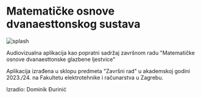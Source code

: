 # Matematičke osnove dvanaesttonskog sustava

![splash](https://github.com/dominikDurinic/Matematicke-Osnove-Dvanaesttonskog-Sustava/assets/117011826/07f77a60-0a1c-4c00-82c1-b493d09a98af)

Audiovizualna aplikacija kao popratni sadržaj završnom radu "Matematičke osnove dvanaesttonske glazbene ljestvice"

Aplikacija izrađena u sklopu predmeta "Završni rad" u akademskoj godini 2023./24. na Fakultetu elektrotehnike i računarstva u Zagrebu.

Izradio: Dominik Đurinić
